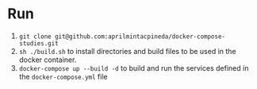 # Run

1. `git clone git@github.com:aprilmintacpineda/docker-compose-studies.git`
2. `sh ./build.sh` to install directories and build files to be used in the docker container.
3. `docker-compose up --build -d` to build and run the services defined in the `docker-compose.yml` file

